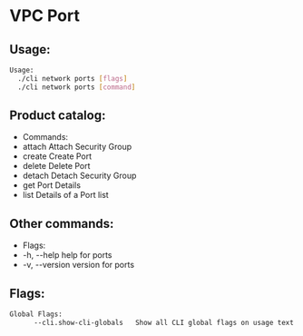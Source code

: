 # VPC Port

## Usage:
```bash
Usage:
  ./cli network ports [flags]
  ./cli network ports [command]
```

## Product catalog:
- Commands:
- attach      Attach Security Group
- create      Create Port
- delete      Delete Port
- detach      Detach Security Group
- get         Port Details
- list        Details of a Port list

## Other commands:
- Flags:
- -h, --help      help for ports
- -v, --version   version for ports

## Flags:
```bash
Global Flags:
      --cli.show-cli-globals   Show all CLI global flags on usage text
```


